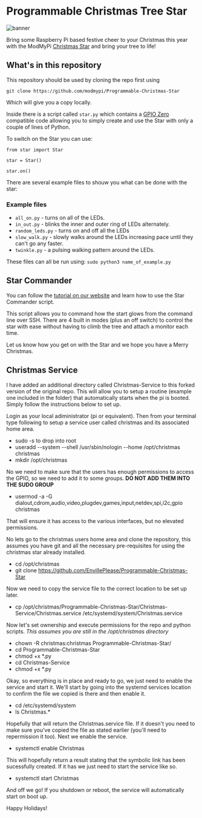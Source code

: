 # Programmable Christmas Tree Star
![banner](https://github.com/modmypi/Programmable-Christmas-Star/blob/master/github_star.png)

Bring some Raspberry Pi based festive cheer to your Christmas this year with the ModMyPi [Christmas Star](https://www.modmypi.com/raspberry-pi-christmas-tree-star) and bring your tree to life!

## What's in this repository

This repository should be used by cloning the repo first using

`git clone https://github.com/modmypi/Programmable-Christmas-Star`

Which will give you a copy locally.

Inside there is a script called `star.py` which contains a [GPIO Zero](https://github.com/RPi-Distro/python-gpiozero) compatible code allowing you to simply create and use the Star with only a couple of lines of Python.

To switch on the Star you can use:

```
from star import Star

star = Star()

star.on()
```

There are several example files to shouw you what can be done with the star:

### Example files

* `all_on.py` - turns on all of the LEDs.
* `in_out.py` - blinks the inner and outer ring of LEDs alternately.
* `random_leds.py` - turns on and off all the LEDs
* `slow_walk.py` - slowly walks around the LEDs increasing pace until they can't go any faster.
* `twinkle.py` - a pulsing walking pattern around the LEDs.

These files can all be run using:
`sudo python3 name_of_example.py`

## Star Commander
You can follow the [tutorial on our website](https://www.modmypi.com/blog/christmas-tree-star-guide) and learn how to use the Star Commander script.

This script allows you to command how the start glows from the command line over SSH. There are 4 built in modes (plus an off switch) to control the star with ease without having to climb the tree and attach a monitor each time.

Let us know how you get on with the Star and we hope you have a Merry Christmas.

## Christmas Service
I have added an additional directory called Christmas-Service to this forked version of the original repo.  This will allow you to setup a routine (example one included in the folder) that automatically starts when the pi is booted.  Simply follow the instructions below to set up.

Login as your local adiministrator (pi or equivalent).  Then from your terminal type following to setup a service user called christmas and its associated home area.
- sudo -s to drop into root
- useradd --system --shell /usr/sbin/nologin --home /opt/christmas christmas
- mkdir /opt/christmas

No we need to make sure that the users has enough permissions to access the GPIO, so we need to add it to some groups.  **DO NOT ADD THEM INTO THE SUDO GROUP**
- usermod -a -G dialout,cdrom,audio,video,plugdev,games,input,netdev,spi,i2c,gpio christmas

That will ensure it has access to the various interfaces, but no elevated permissions.

No lets go to the christmas users home area and clone the repository, this assumes you have git and all the necessary pre-requisites for using the christmas star already installed.
- cd /opt/christmas
- git clone https://github.com/EnvillePlease/Programmable-Christmas-Star

Now we need to copy the service file to the correct location to be set up later.
- cp /opt/christmas/Programmable-Christmas-Star/Christmas-Service/Christmas.service /etc/systemd/system/Christmas.service

Now let's set ownership and execute permissions for the repo and python scripts.  *This assumes you are still in the /opt/christmas directory*
- chown -R christmas:christmas Programmable-Christmas-Star/
- cd Programmable-Christmas-Star
- chmod +x *.py
- cd Christmas-Service
- chmod +x *.py

Okay, so everything is in place and ready to go, we just need to enable the service and start it.  We'll start by going into the systemd services location to confirm the file we copied is there and then enable it.
- cd /etc/systemd/system
- ls Christmas.*

Hopefully that will return the Christmas.service file.  If it doesn't you need to make sure you've copied the file as stated earlier (you'll need to repermission it too). Next we enable the service.
- systemctl enable Christmas

This will hopefully return a result stating that the symbolic link has been sucessfully created.  If it has we just need to start the service like so.
- systemctl start Christmas

And off we go!  If you shutdown or reboot, the service will automatically start on boot up.

Happy Holidays!
